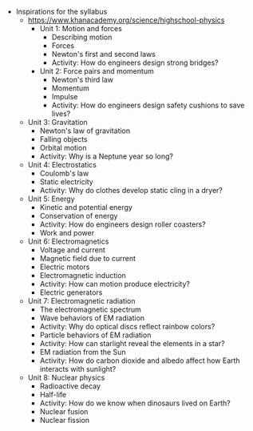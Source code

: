 - Inspirations for the syllabus
	- https://www.khanacademy.org/science/highschool-physics
		- Unit 1: Motion and forces
			- Describing motion
			- Forces
			- Newton's first and second laws
			- Activity: How do engineers design strong bridges?
		- Unit 2: Force pairs and momentum
			- Newton's third law
			- Momentum
			- Impulse
			- Activity: How do engineers design safety cushions to save lives?
	- Unit 3: Gravitation
		- Newton's law of gravitation
		- Falling objects
		- Orbital motion
		- Activity: Why is a Neptune year so long?
	- Unit 4: Electrostatics
		- Coulomb's law
		- Static electricity
		- Activity: Why do clothes develop static cling in a dryer?
	- Unit 5: Energy
		- Kinetic and potential energy
		- Conservation of energy
		- Activity: How do engineers design roller coasters?
		- Work and power
	- Unit 6: Electromagnetics
		- Voltage and current
		- Magnetic field due to current
		- Electric motors
		- Electromagnetic induction
		- Activity: How can motion produce electricity?
		- Electric generators
	- Unit 7: Electromagnetic radiation
		- The electromagnetic spectrum
		- Wave behaviors of EM radiation
		- Activity: Why do optical discs reflect rainbow colors?
		- Particle behaviors of EM radiation
		- Activity: How can starlight reveal the elements in a star?
		- EM radiation from the Sun
		- Activity: How do carbon dioxide and albedo affect how Earth interacts with sunlight?
	- Unit 8: Nuclear physics
		- Radioactive decay
		- Half-life
		- Activity: How do we know when dinosaurs lived on Earth?
		- Nuclear fusion
		- Nuclear fission